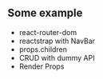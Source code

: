 ## Some example
* react-router-dom
* reactstrap with NavBar
* props.children
* CRUD with dummy API
* Render Props